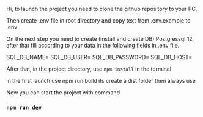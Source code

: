 

Hi, to launch the project you need to clone the github repository to your PC.

Then create .env file in root directory and copy text from .env.example to .env

On the next step you need to create (install and create DB) Postgressql 12, after that 
fill according to your data in the following fields in .env file.

SQL_DB_NAME=
SQL_DB_USER=
SQL_DB_PASSWORD=
SQL_DB_HOST=

After that, in the project directory, use `npm install` in the terminal

in the first launch use npm run build its create a dist folder then always use

Now you can start the project with command

### `npm run dev` 











